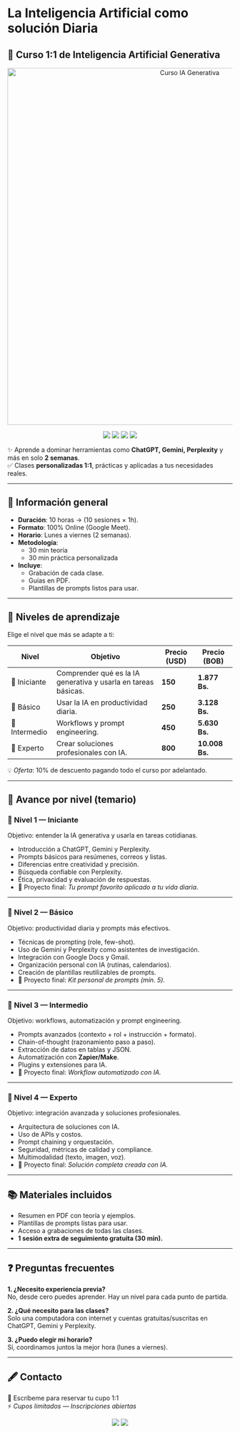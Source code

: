 # La Inteligencia Artificial como solución Diaria
## 🤖 Curso 1:1 de Inteligencia Artificial Generativa  
<p align="center">
  <img src="https://raw.githubusercontent.com/yourusername/yourrepo/main/banner.png" alt="Curso IA Generativa" width="800"/>
</p>

<p align="center">
  <a href="#"><img src="https://img.shields.io/badge/Modalidad-Online-blue?style=for-the-badge&logo=googlemeet" /></a>
  <a href="#"><img src="https://img.shields.io/badge/IA-Generativa-purple?style=for-the-badge&logo=openai" /></a>
  <a href="#"><img src="https://img.shields.io/badge/Duración-10h-green?style=for-the-badge&logo=googledocs" /></a>
  <a href="#"><img src="https://img.shields.io/badge/Niveles-4-orange?style=for-the-badge&logo=github" /></a>
</p>

✨ Aprende a dominar herramientas como **ChatGPT, Gemini, Perplexity** y más en solo **2 semanas**.  
✅ Clases **personalizadas 1:1**, prácticas y aplicadas a tus necesidades reales.  

---

## 📌 Información general
- **Duración**: 10 horas → (10 sesiones × 1h).  
- **Formato**: 100% Online (Google Meet).  
- **Horario**: Lunes a viernes (2 semanas).  
- **Metodología**:  
  - 30 min teoría  
  - 30 min práctica personalizada  
- **Incluye**:  
  - Grabación de cada clase.  
  - Guías en PDF.  
  - Plantillas de prompts listos para usar.

---

## 🧩 Niveles de aprendizaje
Elige el nivel que más se adapte a ti:  

| Nivel | Objetivo | Precio (USD) | Precio (BOB) |
|-------|----------|--------------|--------------|
| 🔹 Iniciante | Comprender qué es la IA generativa y usarla en tareas básicas. | **150** | **1.877 Bs.** |
| 🔹 Básico | Usar la IA en productividad diaria. | **250** | **3.128 Bs.** |
| 🔹 Intermedio | Workflows y prompt engineering. | **450** | **5.630 Bs.** |
| 🔹 Experto | Crear soluciones profesionales con IA. | **800** | **10.008 Bs.** |

💡 *Oferta*: 10% de descuento pagando todo el curso por adelantado.  

---

## 🎯 Avance por nivel (temario)

### 🔹 Nivel 1 — Iniciante
Objetivo: entender la IA generativa y usarla en tareas cotidianas.  
- Introducción a ChatGPT, Gemini y Perplexity.  
- Prompts básicos para resúmenes, correos y listas.  
- Diferencias entre creatividad y precisión.  
- Búsqueda confiable con Perplexity.  
- Ética, privacidad y evaluación de respuestas.  
- 📌 Proyecto final: *Tu prompt favorito aplicado a tu vida diaria.*  

---

### 🔹 Nivel 2 — Básico
Objetivo: productividad diaria y prompts más efectivos.  
- Técnicas de prompting (role, few-shot).  
- Uso de Gemini y Perplexity como asistentes de investigación.  
- Integración con Google Docs y Gmail.  
- Organización personal con IA (rutinas, calendarios).  
- Creación de plantillas reutilizables de prompts.  
- 📌 Proyecto final: *Kit personal de prompts (mín. 5).*  

---

### 🔹 Nivel 3 — Intermedio
Objetivo: workflows, automatización y prompt engineering.  
- Prompts avanzados (contexto + rol + instrucción + formato).  
- Chain-of-thought (razonamiento paso a paso).  
- Extracción de datos en tablas y JSON.  
- Automatización con **Zapier/Make**.  
- Plugins y extensiones para IA.  
- 📌 Proyecto final: *Workflow automatizado con IA.*  

---

### 🔹 Nivel 4 — Experto
Objetivo: integración avanzada y soluciones profesionales.  
- Arquitectura de soluciones con IA.  
- Uso de APIs y costos.  
- Prompt chaining y orquestación.  
- Seguridad, métricas de calidad y compliance.  
- Multimodalidad (texto, imagen, voz).  
- 📌 Proyecto final: *Solución completa creada con IA.*  

---

## 📚 Materiales incluidos
- Resumen en PDF con teoría y ejemplos.  
- Plantillas de prompts listas para usar.  
- Acceso a grabaciones de todas las clases.  
- **1 sesión extra de seguimiento gratuita (30 min).**  

---

## ❓ Preguntas frecuentes
**1. ¿Necesito experiencia previa?**  
No, desde cero puedes aprender. Hay un nivel para cada punto de partida.  

**2. ¿Qué necesito para las clases?**  
Solo una computadora con internet y cuentas gratuitas/suscritas en ChatGPT, Gemini y Perplexity.  

**3. ¿Puedo elegir mi horario?**  
Sí, coordinamos juntos la mejor hora (lunes a viernes).  

---

## 🖋️ Contacto
📩 Escríbeme para reservar tu cupo 1:1  
⚡ *Cupos limitados — Inscripciones abiertas*  

<p align="center">
  <a href="mailto:fabricio.alborta.22@gmail.com"><img src="https://img.shields.io/badge/Email-Contactar-red?style=for-the-badge&logo=gmail" /></a>
  <a href="https://wa.me/qr/6AXLMTMAZE4MB1"><img src="https://img.shields.io/badge/WhatsApp-Reservar-green?style=for-the-badge&logo=whatsapp" /></a>
</p>
